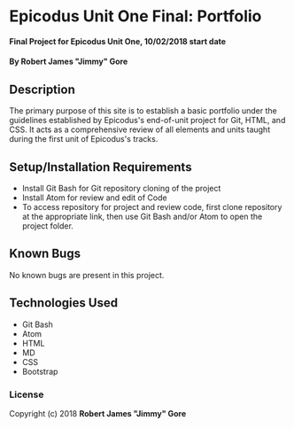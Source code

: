 # Epicodus Unit One Final: Portfolio

#### Final Project for Epicodus Unit One, 10/02/2018 start date

#### By **Robert James "Jimmy" Gore**

## Description

The primary purpose of this site is to establish a basic portfolio under the guidelines established by Epicodus's end-of-unit project for Git, HTML, and CSS.  It acts as a comprehensive review of all elements and units taught during the first unit of Epicodus's tracks.

## Setup/Installation Requirements

* Install Git Bash for Git repository cloning of the project
* Install Atom for review and edit of Code
* To access repository for project and review code, first clone repository at the appropriate link, then use Git Bash and/or Atom to open the project folder.

## Known Bugs

No known bugs are present in this project.

## Technologies Used

* Git Bash
* Atom
* HTML
* MD
* CSS
* Bootstrap

### License

Copyright (c) 2018 **Robert James "Jimmy" Gore**
